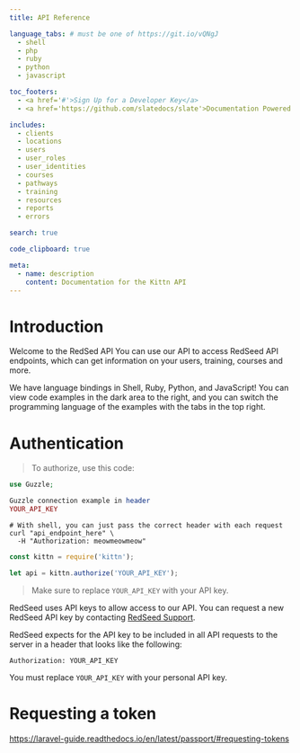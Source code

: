 ```yaml
---
title: API Reference

language_tabs: # must be one of https://git.io/vQNgJ
  - shell
  - php
  - ruby
  - python
  - javascript

toc_footers:
  - <a href='#'>Sign Up for a Developer Key</a>
  - <a href='https://github.com/slatedocs/slate'>Documentation Powered by Slate</a>

includes:
  - clients
  - locations
  - users
  - user_roles
  - user_identities
  - courses
  - pathways
  - training
  - resources
  - reports
  - errors

search: true

code_clipboard: true

meta:
  - name: description
    content: Documentation for the Kittn API
---
```


# Introduction

Welcome to the RedSed API You can use our API to access RedSeed API endpoints, which can get information on your users, training, courses and more.

We have language bindings in Shell, Ruby, Python, and JavaScript! You can view code examples in the dark area to the right, and you can switch the programming language of the examples with the tabs in the top right.

# Authentication

> To authorize, use this code:

```php
use Guzzle;

Guzzle connection example in header
YOUR_API_KEY
```

```shell
# With shell, you can just pass the correct header with each request
curl "api_endpoint_here" \
  -H "Authorization: meowmeowmeow"
```

```javascript
const kittn = require('kittn');

let api = kittn.authorize('YOUR_API_KEY');
```

> Make sure to replace `YOUR_API_KEY` with your API key.

RedSeed uses API keys to allow access to our API. You can request a new RedSeed API key by contacting <a href='https://support.redseed.me'>RedSeed Support</a>.

RedSeed expects for the API key to be included in all API requests to the server in a header that looks like the following:

`Authorization: YOUR_API_KEY`

<aside class="notice">
You must replace <code>YOUR_API_KEY</code> with your personal API key.
</aside>

# Requesting a token

https://laravel-guide.readthedocs.io/en/latest/passport/#requesting-tokens

